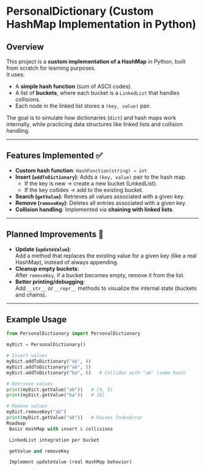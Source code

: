 # PersonalDictionary (Custom HashMap Implementation in Python)

## Overview
This project is a **custom implementation of a HashMap** in Python, built from scratch for learning purposes.  
It uses:
- A **simple hash function** (sum of ASCII codes).
- A list of **buckets**, where each bucket is a `LinkedList` that handles collisions.
- Each node in the linked list stores a `(key, value)` pair.

The goal is to simulate how dictionaries (`dict`) and hash maps work internally, while practicing data structures like linked lists and collision handling.

---

## Features Implemented ✅
- **Custom hash function**: `HashFunction(string) → int`  
- **Insert (`addToDictionary`)**: Adds a `(key, value)` pair to the hash map.  
  - If the key is new → create a new bucket (LinkedList).  
  - If the key collides → add to the existing bucket.  
- **Search (`getValue`)**: Retrieves all values associated with a given key.  
- **Remove (`removeKey`)**: Deletes all entries associated with a given key.  
- **Collision handling**: Implemented via **chaining with linked lists**.

---

## Planned Improvements 📝
- **Update (`updateValue`)**:  
  Add a method that replaces the existing value for a given key (like a real HashMap), instead of always appending.  
- **Cleanup empty buckets**:  
  After `removeKey`, if a bucket becomes empty, remove it from the list.  
- **Better printing/debugging**:  
  Add `__str__` or `__repr__` methods to visualize the internal state (buckets and chains).  

---

## Example Usage

```python
from PersonalDictionary import PersonalDictionary

myDict = PersonalDictionary()

# Insert values
myDict.addToDictionary("ab", 4)
myDict.addToDictionary("ab", 5)
myDict.addToDictionary("ba", 8)   # Collides with "ab" (same hash)

# Retrieve values
print(myDict.getValue("ab"))   # [4, 5]
print(myDict.getValue("ba"))   # [8]

# Remove values
myDict.removeKey("ab")
print(myDict.getValue("ab"))   # Raises IndexError
Roadmap
 Basic HashMap with insert & collisions

 LinkedList integration per bucket

 getValue and removeKey

 Implement updateValue (real HashMap behavior)
